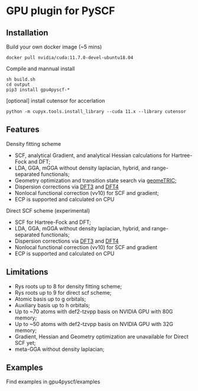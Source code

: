 GPU plugin for PySCF
====================

Installation
--------
Build your own docker image (~5 mins)
```
docker pull nvidia/cuda:11.7.0-devel-ubuntu18.04
```
Compile and mannual install
```
sh build.sh
cd output
pip3 install gpu4pyscf-*
```
[optional] install cutensor for accerlation
```
python -m cupyx.tools.install_library --cuda 11.x --library cutensor
```

Features
--------
Density fitting scheme
- SCF, analytical Gradient, and analytical Hessian calculations for Hartree-Fock and DFT;
- LDA, GGA, mGGA without density laplacian, hybrid, and range-separated functionals;
- Geometry optimization and transition state search via [geomeTRIC](https://geometric.readthedocs.io/en/latest/);
- Dispersion corrections via [DFT3](https://github.com/dftd3/simple-dftd3) and [DFT4](https://github.com/dftd4/dftd4)
- Nonlocal functional correction (vv10) for SCF and gradient;
- ECP is supported and calculated on CPU

Direct SCF scheme (experimental)
- SCF for Hartree-Fock and DFT;
- LDA, GGA, mGGA without density laplacian, hybrid, and range-separated functionals;
- Dispersion corrections via [DFT3](https://github.com/dftd3/simple-dftd3) and [DFT4](https://github.com/dftd4/dftd4)
- Nonlocal functional correction (vv10) for SCF and gradient
- ECP is supported and calculated on CPU

Limitations
--------
- Rys roots up to 8 for density fitting scheme;
- Rys roots up to 9 for direct scf scheme;
- Atomic basis up to g orbitals;
- Auxiliary basis up to h orbitals;
- Up to ~70 atoms with def2-tzvpp basis on NVIDIA GPU with 80G memory;
- Up to ~50 atoms with def2-tzvpp basis on NVIDIA GPU with 32G memory;
- Gradient, Hessian and Geometry optimization are unavailable for Direct SCF yet;
- meta-GGA without density laplacian;


Examples
--------
Find examples in gpu4pyscf/examples

